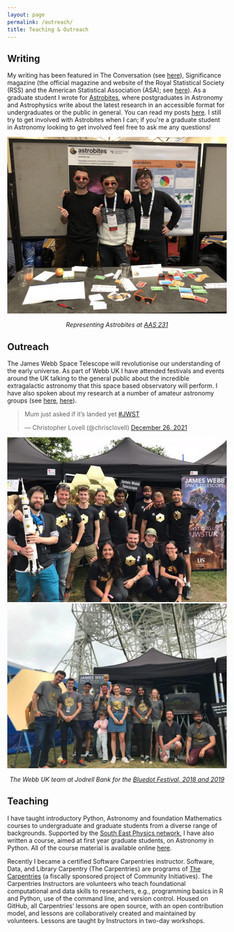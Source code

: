 ```yaml
---
layout: page
permalink: /outreach/
title: Teaching & Outreach
---
```


## Writing
My writing has been featured in The Conversation (see <a href="https://theconversation.com/energy-burst-from-most-distant-known-galaxy-might-have-been-a-satellite-orbiting-earth-159171">here</a>), Significance magazine (the official magazine and website of the Royal Statistical Society (RSS) and the American Statistical Association (ASA); see <a href="https://rss.onlinelibrary.wiley.com/doi/full/10.1111/j.1740-9713.2017.01089.x">here</a>).
As a graduate student I wrote for <a href="http://astrobites.org/" target="blank">Astrobites</a>, where postgraduates in Astronomy and Astrophysics write about the latest research in an accessible format for undergraduates or the public in general. You can read my posts <a href="http://astrobites.com/author/clovell/" target="blank">here</a>. 
I still try to get involved with Astrobites when I can; if you're a graduate student in Astronomy looking to get involved feel free to ask me any questions!

<img class="vsmall" src="/images/astrobites_AAS.jpeg" title="Astrobites AAS">
<p style="text-align:center; font-style:italic">Representing Astrobites at <a href="https://aas.org/meetings/aas231">AAS 231</a></p>

## Outreach
The James Webb Space Telescope will revolutionise our understanding of the early universe. 
As part of Webb UK I have attended festivals and events around the UK talking to the general public about the incredible extragalactic astronomy that this space based observatory will perform. 
I have also spoken about my research at a number of amateur astronomy groups (see <a href="https://youtu.be/fV6A97y02ww">here</a>, <a href="https://www.youtube.com/watch?v=ju1yO7gsQco">here</a>).
<br>

<blockquote class="twitter-tweet"><p lang="en" dir="ltr">Mum just asked if it’s landed yet <a href="https://twitter.com/hashtag/JWST?src=hash&amp;ref_src=twsrc%5Etfw">#JWST</a></p>&mdash; Christopher Lovell (@chrisclovell) <a href="https://twitter.com/chrisclovell/status/1475037355606167554?ref_src=twsrc%5Etfw">December 26, 2021</a></blockquote> <script async src="https://platform.twitter.com/widgets.js" charset="utf-8"></script> 

<img class="vsmall" src="/images/bluedot_2019.jpg" title="bd19">
<img class="vsmall" src="/assets/webb_UK_team.jpg" title="WebbUK">
<p style="text-align:center; font-style:italic">The Webb UK team at Jodrell Bank for the <a href="https://www.discoverthebluedot.com/">Bluedot Festival, 2018 and 2019</a></p>

## Teaching
I have taught introductory Python, Astronomy and foundation Mathematics courses to undergraduate and graduate students from a diverse range of backgrounds. 
Supported by the <a href="http://www.sepnet.ac.uk/research/astrophysics/">South East Physics network</a>, I have also written a course, aimed at first year graduate students, on Astronomy in Python.
All of the course material is available online <a href="http://www.christopherlovell.co.uk/astro-python/">here</a>.

Recently I became a certified Software Carpentries instructor.
Software, Data, and Library Carpentry (The Carpentries) are programs of <a href="https://carpentries.org/">The Carpentries</a> (a fiscally sponsored project of Community Initiatives). 
The Carpentries Instructors are volunteers who teach foundational computational and data skills to researchers, e.g., programming basics in R and Python, use of the command line, and version control. 
Housed on GitHub, all Carpentries’ lessons are open source, with an open contribution model, and lessons are collaboratively created and maintained by volunteers. 
Lessons are taught by Instructors in two-day workshops.


